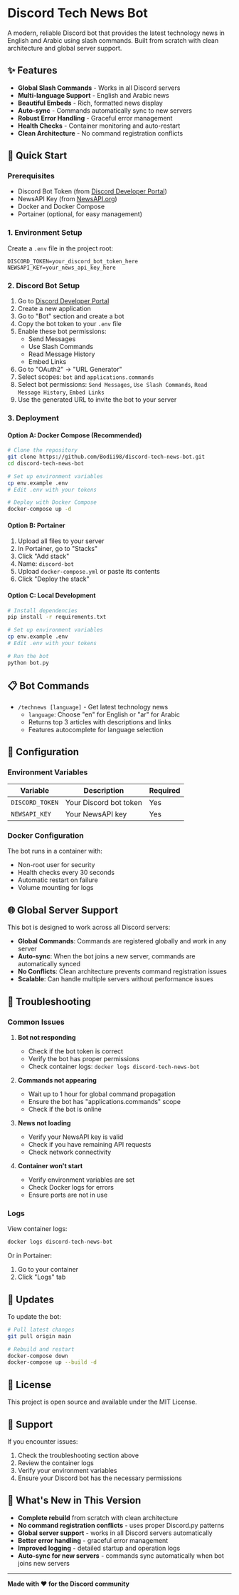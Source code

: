 # Discord Tech News Bot

A modern, reliable Discord bot that provides the latest technology news in English and Arabic using slash commands. Built from scratch with clean architecture and global server support.

## ✨ Features

- **Global Slash Commands** - Works in all Discord servers
- **Multi-language Support** - English and Arabic news
- **Beautiful Embeds** - Rich, formatted news display
- **Auto-sync** - Commands automatically sync to new servers
- **Robust Error Handling** - Graceful error management
- **Health Checks** - Container monitoring and auto-restart
- **Clean Architecture** - No command registration conflicts

## 🚀 Quick Start

### Prerequisites

- Discord Bot Token (from [Discord Developer Portal](https://discord.com/developers/applications))
- NewsAPI Key (from [NewsAPI.org](https://newsapi.org/))
- Docker and Docker Compose
- Portainer (optional, for easy management)

### 1. Environment Setup

Create a `.env` file in the project root:

```env
DISCORD_TOKEN=your_discord_bot_token_here
NEWSAPI_KEY=your_news_api_key_here
```

### 2. Discord Bot Setup

1. Go to [Discord Developer Portal](https://discord.com/developers/applications)
2. Create a new application
3. Go to "Bot" section and create a bot
4. Copy the bot token to your `.env` file
5. Enable these bot permissions:
   - Send Messages
   - Use Slash Commands
   - Read Message History
   - Embed Links
6. Go to "OAuth2" → "URL Generator"
7. Select scopes: `bot` and `applications.commands`
8. Select bot permissions: `Send Messages`, `Use Slash Commands`, `Read Message History`, `Embed Links`
9. Use the generated URL to invite the bot to your server

### 3. Deployment

#### Option A: Docker Compose (Recommended)

```bash
# Clone the repository
git clone https://github.com/Bodii98/discord-tech-news-bot.git
cd discord-tech-news-bot

# Set up environment variables
cp env.example .env
# Edit .env with your tokens

# Deploy with Docker Compose
docker-compose up -d
```

#### Option B: Portainer

1. Upload all files to your server
2. In Portainer, go to "Stacks"
3. Click "Add stack"
4. Name: `discord-bot`
5. Upload `docker-compose.yml` or paste its contents
6. Click "Deploy the stack"

#### Option C: Local Development

```bash
# Install dependencies
pip install -r requirements.txt

# Set up environment variables
cp env.example .env
# Edit .env with your tokens

# Run the bot
python bot.py
```

## 📋 Bot Commands

- `/technews [language]` - Get latest technology news
  - `language`: Choose "en" for English or "ar" for Arabic
  - Returns top 3 articles with descriptions and links
  - Features autocomplete for language selection

## 🔧 Configuration

### Environment Variables

| Variable | Description | Required |
|----------|-------------|----------|
| `DISCORD_TOKEN` | Your Discord bot token | Yes |
| `NEWSAPI_KEY` | Your NewsAPI key | Yes |

### Docker Configuration

The bot runs in a container with:
- Non-root user for security
- Health checks every 30 seconds
- Automatic restart on failure
- Volume mounting for logs

## 🌐 Global Server Support

This bot is designed to work across all Discord servers:

- **Global Commands**: Commands are registered globally and work in any server
- **Auto-sync**: When the bot joins a new server, commands are automatically synced
- **No Conflicts**: Clean architecture prevents command registration issues
- **Scalable**: Can handle multiple servers without performance issues

## 🐛 Troubleshooting

### Common Issues

1. **Bot not responding**
   - Check if the bot token is correct
   - Verify the bot has proper permissions
   - Check container logs: `docker logs discord-tech-news-bot`

2. **Commands not appearing**
   - Wait up to 1 hour for global command propagation
   - Ensure the bot has "applications.commands" scope
   - Check if the bot is online

3. **News not loading**
   - Verify your NewsAPI key is valid
   - Check if you have remaining API requests
   - Check network connectivity

4. **Container won't start**
   - Verify environment variables are set
   - Check Docker logs for errors
   - Ensure ports are not in use

### Logs

View container logs:
```bash
docker logs discord-tech-news-bot
```

Or in Portainer:
1. Go to your container
2. Click "Logs" tab

## 🔄 Updates

To update the bot:

```bash
# Pull latest changes
git pull origin main

# Rebuild and restart
docker-compose down
docker-compose up --build -d
```

## 📝 License

This project is open source and available under the MIT License.

## 🤝 Support

If you encounter issues:
1. Check the troubleshooting section above
2. Review the container logs
3. Verify your environment variables
4. Ensure your Discord bot has the necessary permissions

## 🎯 What's New in This Version

- **Complete rebuild** from scratch with clean architecture
- **No command registration conflicts** - uses proper Discord.py patterns
- **Global server support** - works in all Discord servers automatically
- **Better error handling** - graceful error management
- **Improved logging** - detailed startup and operation logs
- **Auto-sync for new servers** - commands sync automatically when bot joins new servers

---

**Made with ❤️ for the Discord community** 